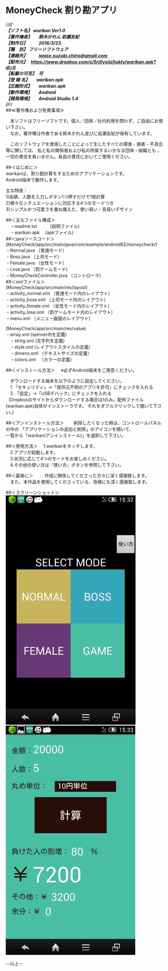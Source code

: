 # MoneyCheck 割り勘アプリ

//***********************************************************************//  
【ソフト名】	warikan Ver1.0  
【著作権者】　　鈴木かれん 岩瀬友紀  
【制作日】　　　2016/3/23.  
【種　別】	フリーソフトウェア  
【連絡先】　　　iwase.suzuki.chino@gmail.com  
【配布元】　    https://www.dropbox.com/s/5rj0ysijzfiukty/warikan.apk?dl=0  
【転載の可否】　可  
【登 録 名】　　warikan.apk  
【圧縮形式】　　warikan.apk  
【動作環境】　　Android  
【開発環境】　　Android Studio 1.4  
//***********************************************************************//  
##≪著作権および免責事項≫

　本ソフトはフリーソフトです。個人／団体／社内利用を問わず、ご自由にお使い下さい。  
　なお，著作権は作者である鈴木かれん並びに岩瀬友紀が保有しています。  

　このソフトウェアを使用したことによって生じたすべての障害・損害・不具合等に関しては、  私と私の関係者および私の所属するいかなる団体・組織とも 、一切の責任を負いません。各自の責任においてご使用ください。  
  
  
  
  
##＜はじめに＞  
  warikanは、割り勘計算をするためのアプリケーションです。  
  Android端末で動作します。  
  
  主な特長：  
  1)金額、人数を入力しボタン1つ押すだけで1発計算  	
  2)様々なシチュエーションに対応する4つのモードつき  
  3)シンプルかつ可愛さを兼ね備えた、使い易い・見易いデザイン  
  
  
  
  
  
##＜主なファイル構成＞  
　・readme.txt　　　(説明ファイル)    
　・warikan.apk	  　(apkファイル)    
##＜javaソースコード＞
(MoneyCheck/app/src/main/java/com/example/android62/moneycheck/)  
  ・Normal.java     （普通モード）  
  ・Boss.java       （上司モード）  
  ・Female.java     （女性モード）  
  ・Lose.java       （罰ゲームモード)  
  ・MoneyCheckController.java     （コントローラ）  
##＜xmlファイル＞  
(MoneyCheck/app/src/main/res/layout)  
  ・activity_normal.xml       （普通モード内のレイアウト）  
  ・activity_boss.xml         （上司モード内のレイアウト）   
  ・activity_female.xml       （女性モード内のレイアウト）   
  ・activity_lose.xml         （罰ゲームモード内のレイアウト）   
  ・menu.xml            （メニュー画面のレイアウト）  
  
  (MoneyCheck/app/src/main/res/value)       
  ・array.xml  (spinner内を定義)    
　・strirg.xml  (文字列を定義)    
　・style.xml   (レイアウトスタイルの定義）    
　・dimens.xml  （テキストサイズの定義）    
　・colors.xml  　（カラーの定義）    
  
  
##＜インストール方法＞
　※必ずAndroid端末をご用意ください。  
  
　ダウンロードする端末を以下のように設定してください。  
　1.「セキュリティ」→「提供元不明のアプリを許可」にチェックを入れる  
　2．｢設定」→「USBデバック」にチェックを入れる  
  （Dropboxのサイトからダウンロードする場合は1のみ。配布ファイル(warikan.apk)自体がインストーラです。
  それをダブルクリックして開いて下さい。)  
  
  
  
  
  
##＜アンインストール方法＞
　　削除したくなった時は、コントロールパネルの中の  「アプリケーションの追加と削除」のアイコンを開いて、  
  一覧から「warikan(アンインストール)」を選択して下さい。  
  
  
  
  
  
##＜使用方法＞
　1.warikanをタッチします。  
　2.アプリが起動します。  
　3.状況に応じて4つのモードをお楽しみください。  
　4.その他の使い方は『使い方』ボタンを参照して下さい。  
  
  
  
  
  
##＜最後に＞
　
　作成に関係してくださった方々に深く感謝致します。  
　また、本作品を使用してくださっている、皆様にも深く感謝致します。  
  
  

##＜スクリーンショット＞  
  ![Alt text](/menu.jpg) ![Alt text](/lose.jpg)
  
  
  
  
--以上--  
